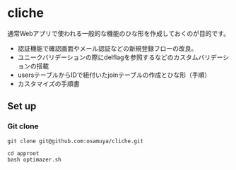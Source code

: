 # cliche

通常Webアプリで使われる一般的な機能のひな形を作成しておくのが目的です。

- 認証機能で確認画面やメール認証などの新規登録フローの改良。
- ユニークバリデーションの際にdelflagを参照するなどのカスタムバリデーションの搭載
- usersテーブルからIDで紐付いたjoinテーブルの作成とひな形（手順）
- カスタマイズの手順書


## Set up

### Git clone
````
git clone git@github.com:osamuya/cliche.git
````


````
cd approot
bash optimazer.sh
````


